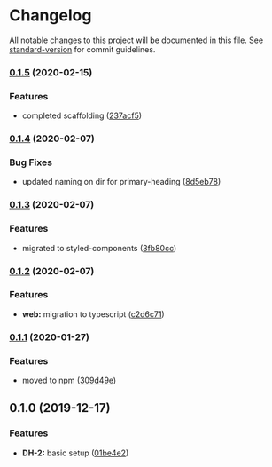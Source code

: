 # Changelog

All notable changes to this project will be documented in this file. See [standard-version](https://github.com/conventional-changelog/standard-version) for commit guidelines.

### [0.1.5](https://github.com/polaroidkidd/dle.dev/compare/v0.1.4...v0.1.5) (2020-02-15)


### Features

* completed scaffolding ([237acf5](https://github.com/polaroidkidd/dle.dev/commit/237acf5e1bf9135c03844086616fadd853eee9d0))

### [0.1.4](https://github.com/polaroidkidd/dle.dev/compare/v0.1.3...v0.1.4) (2020-02-07)


### Bug Fixes

* updated naming on dir for primary-heading ([8d5eb78](https://github.com/polaroidkidd/dle.dev/commit/8d5eb78984016d2aadec775a82e02b79e8b5acfd))

### [0.1.3](https://github.com/polaroidkidd/dle.dev/compare/v0.1.2...v0.1.3) (2020-02-07)


### Features

* migrated to styled-components ([3fb80cc](https://github.com/polaroidkidd/dle.dev/commit/3fb80cc14a31c71dab00ce07214dca74b3f529c5))

### [0.1.2](https://github.com/polaroidkidd/dle.dev/compare/v0.1.1...v0.1.2) (2020-02-07)


### Features

* **web:** migration to typescript ([c2d6c71](https://github.com/polaroidkidd/dle.dev/commit/c2d6c71c33de0381334c370d96f004f7180659a4))

### [0.1.1](https://github.com/polaroidkidd/dle.dev/compare/v0.1.0...v0.1.1) (2020-01-27)


### Features

* moved to npm ([309d49e](https://github.com/polaroidkidd/dle.dev/commit/309d49ed045837ae47ce1ce35531243e4207adc3))

## 0.1.0 (2019-12-17)


### Features

* **DH-2:** basic setup ([01be4e2](https://github.com/polaroidkidd/dle.dev/commit/01be4e2f40dd3fb2b4fe79ba86c8c099c3f861ba))
